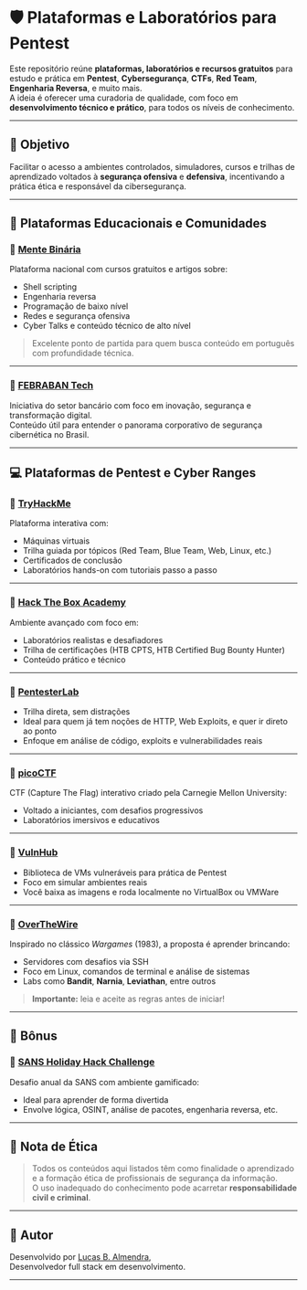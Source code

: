 # 🛡️ Plataformas e Laboratórios para Pentest

Este repositório reúne **plataformas, laboratórios e recursos gratuitos** para estudo e prática em **Pentest**, **Cybersegurança**, **CTFs**, **Red Team**, **Engenharia Reversa**, e muito mais.  
A ideia é oferecer uma curadoria de qualidade, com foco em **desenvolvimento técnico e prático**, para todos os níveis de conhecimento.

---

## 🎯 Objetivo

Facilitar o acesso a ambientes controlados, simuladores, cursos e trilhas de aprendizado voltados à **segurança ofensiva** e **defensiva**, incentivando a prática ética e responsável da cibersegurança.

---

## 🧠 Plataformas Educacionais e Comunidades

### 🔹 [Mente Binária](https://www.mentebinaria.com.br/)
Plataforma nacional com cursos gratuitos e artigos sobre:
- Shell scripting
- Engenharia reversa
- Programação de baixo nível
- Redes e segurança ofensiva
- Cyber Talks e conteúdo técnico de alto nível

> Excelente ponto de partida para quem busca conteúdo em português com profundidade técnica.

---

### 🔹 [FEBRABAN Tech](https://portal.febraban.org.br/noticia/4305/pt-br/)
Iniciativa do setor bancário com foco em inovação, segurança e transformação digital.  
Conteúdo útil para entender o panorama corporativo de segurança cibernética no Brasil.

---

## 💻 Plataformas de Pentest e Cyber Ranges

### 🔸 [TryHackMe](https://tryhackme.com)
Plataforma interativa com:
- Máquinas virtuais
- Trilha guiada por tópicos (Red Team, Blue Team, Web, Linux, etc.)
- Certificados de conclusão
- Laboratórios hands-on com tutoriais passo a passo

---

### 🔸 [Hack The Box Academy](https://academy.hackthebox.com)
Ambiente avançado com foco em:
- Laboratórios realistas e desafiadores
- Trilha de certificações (HTB CPTS, HTB Certified Bug Bounty Hunter)
- Conteúdo prático e técnico

---

### 🔸 [PentesterLab](https://pentesterlab.com)
- Trilha direta, sem distrações
- Ideal para quem já tem noções de HTTP, Web Exploits, e quer ir direto ao ponto
- Enfoque em análise de código, exploits e vulnerabilidades reais

---

### 🔸 [picoCTF](https://picoctf.org/)
CTF (Capture The Flag) interativo criado pela Carnegie Mellon University:
- Voltado a iniciantes, com desafios progressivos
- Laboratórios imersivos e educativos

---

### 🔸 [VulnHub](https://www.vulnhub.com/)
- Biblioteca de VMs vulneráveis para prática de Pentest
- Foco em simular ambientes reais
- Você baixa as imagens e roda localmente no VirtualBox ou VMWare

---

### 🔸 [OverTheWire](https://overthewire.org/)
Inspirado no clássico *Wargames* (1983), a proposta é aprender brincando:
- Servidores com desafios via SSH
- Foco em Linux, comandos de terminal e análise de sistemas
- Labs como **Bandit**, **Narnia**, **Leviathan**, entre outros

> **Importante:** leia e aceite as regras antes de iniciar!

---

## 🎄 Bônus

### 🎁 [SANS Holiday Hack Challenge](https://www.sans.org/cyber-ranges/holiday-hack-challenge/)
Desafio anual da SANS com ambiente gamificado:
- Ideal para aprender de forma divertida
- Envolve lógica, OSINT, análise de pacotes, engenharia reversa, etc.

---

## 📌 Nota de Ética

> Todos os conteúdos aqui listados têm como finalidade o aprendizado e a formação ética de profissionais de segurança da informação.  
> O uso inadequado do conhecimento pode acarretar **responsabilidade civil e criminal**.

---

## 🧾 Autor

Desenvolvido por [Lucas B. Almendra](https://github.com/belluccaz),  
Desenvolvedor full stack em desenvolvimento.

---

